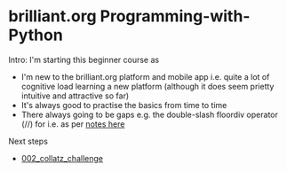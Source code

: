 # brilliant.org Programming-with-Python

Intro: 
I'm starting this beginner course as 
* I'm new to the brilliant.org platform and mobile app i.e. quite a lot of cognitive load learning a new platform (although it does seem prietty intuitive and attractive so far)
* It's always good to practise the basics from time to time
* There always going to be gaps e.g. the double-slash floordiv operator (//) for i.e. as per [notes here](docs/001_floordiv.md) 

Next steps
* [002_collatz_challenge](docs/002_collatz_challenge.md)
